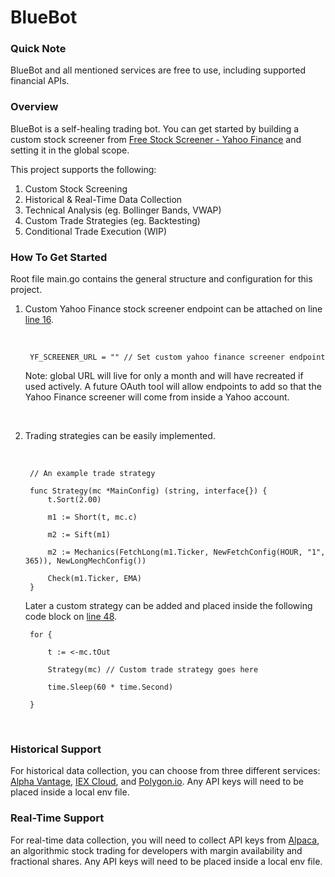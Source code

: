 # BlueBot

### Quick Note
BlueBot and all mentioned services are free to use, including supported financial APIs.

### Overview

BlueBot is a self-healing trading bot. You can get started by building a custom stock screener from [Free Stock Screener - Yahoo Finance](https://finance.yahoo.com/screener/new) and setting it in the global scope. 

This project supports the following:

1. Custom Stock Screening
2. Historical & Real-Time Data Collection
3. Technical Analysis (eg. Bollinger Bands, VWAP)
4. Custom Trade Strategies (eg. Backtesting) 
5. Conditional Trade Execution (WIP)

### How To Get Started
Root file main.go contains the general structure and configuration for this project. 

1. Custom Yahoo Finance stock screener endpoint can be attached on line [line 16](https://github.com/cobyeastwood/BlueBot/blob/master/main.go#L16).

	<br/>	

		YF_SCREENER_URL = "" // Set custom yahoo finance screener endpoint


	Note: global URL will live for only a month and will have recreated if used actively. A future OAuth tool will allow endpoints to add so that the Yahoo Finance screener will come from inside a Yahoo account.
	
	<br/>

2. Trading strategies can be easily implemented.
	
	<br/>
	
		// An example trade strategy
		
		func Strategy(mc *MainConfig) (string, interface{}) {
			t.Sort(2.00)

			m1 := Short(t, mc.c)

			m2 := Sift(m1)

			m2 := Mechanics(FetchLong(m1.Ticker, NewFetchConfig(HOUR, "1", 365)), NewLongMechConfig())

			Check(m1.Ticker, EMA)
		}
	
	Later a custom strategy can be added and placed inside the following code block on [line 48](https://github.com/cobyeastwood/BlueBot/blob/master/main.go#L48).
	<br/>
	
		for {

			t := <-mc.tOut

			Strategy(mc) // Custom trade strategy goes here

			time.Sleep(60 * time.Second)

		}

	<br/> 
	

### Historical Support

For historical data collection, you can choose from three different services: [Alpha Vantage](https://www.alphavantage.co/), [IEX Cloud](https://iexcloud.io/?gclid=CjwKCAjwuIWHBhBDEiwACXQYsRZK32T9FfG4LsdaTr8IvUFY9LnJG-KAQkrjIzkSzMQ1O3u90Z-QhRoCzQ0QAvD_BwE), and [Polygon.io](https://polygon.io/stocks?gclid=CjwKCAjwuIWHBhBDEiwACXQYsWGZBgzKC7eFBdpJUEYbqBgjqXkfoYtUUkwsIsBjF_n_hfQyGeJisRoCEZMQAvD_BwE). Any API keys will need to be placed inside a local env file.

### Real-Time Support

For real-time data collection, you will need to collect API keys from [Alpaca](https://alpaca.markets/docs/about-us/), an algorithmic stock trading for developers with margin availability and fractional shares. Any API keys will need to be placed inside a local env file.
